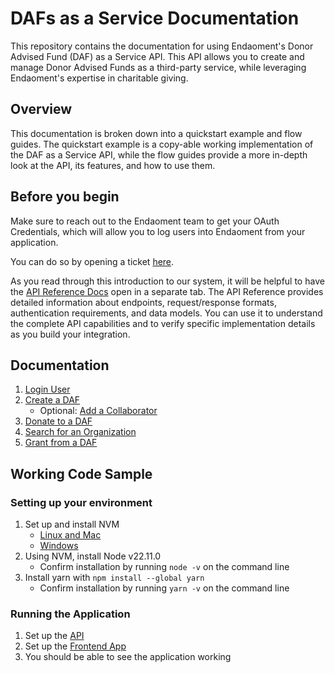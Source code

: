 # DAFs as a Service Documentation

This repository contains the documentation for using Endaoment's Donor Advised Fund (DAF) as a Service API.
This API allows you to create and manage Donor Advised Funds as a third-party service, while leveraging Endaoment's expertise in charitable giving.

## Overview

This documentation is broken down into a quickstart example and flow guides.
The quickstart example is a copy-able working implementation of the DAF as a Service API, while the flow guides provide a more in-depth look at the API, its features, and how to use them.

## Before you begin
Make sure to reach out to the Endaoment team to get your OAuth Credentials, which will allow you to log users into Endaoment from your application. 

You can do so by opening a ticket [here](https://discord.com/channels/734855436276334746/890622199390699580).

As you read through this introduction to our system, it will be helpful to have the [API Reference Docs](https://api.dev.endaoment.org/oas) open in a separate tab. The API Reference provides detailed information about endpoints, request/response formats, authentication requirements, and data models. You can use it to understand the complete API capabilities and to verify specific implementation details as you build your integration.

## Documentation

1. [Login User](docs/login-user.md)
2. [Create a DAF](docs/create-daf.md)
   - Optional: [Add a Collaborator](docs/add-collaborator.md)
3. [Donate to a DAF](docs/donate-to-daf.md)
4. [Search for an Organization](docs/search-for-org.md)
5. [Grant from a DAF](docs/grant-from-daf.md)

## Working Code Sample

### Setting up your environment
1. Set up and install NVM
   - [Linux and Mac](https://github.com/nvm-sh/nvm)
   - [Windows](https://github.com/coreybutler/nvm-windows)
2. Using NVM, install Node v22.11.0
   - Confirm installation by running `node -v` on the command line
3. Install yarn with `npm install --global yarn`
   - Confirm installation by running `yarn -v` on the command line

### Running the Application
1. Set up the [API](./quickstart/backend/README.md)
2. Set up the [Frontend App](./quickstart/frontend/README.md)
3. You should be able to see the application working
